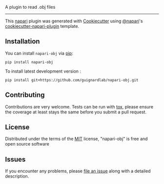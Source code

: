
<!-- [![License MIT](https://img.shields.io/pypi/l/napari-obj.svg?color=green)](https://github.com/guignardlab/napari-obj/raw/main/LICENSE)
[![PyPI](https://img.shields.io/pypi/v/napari-obj.svg?color=green)](https://pypi.org/project/napari-obj)
[![Python Version](https://img.shields.io/pypi/pyversions/napari-obj.svg?color=green)](https://python.org)
[![tests](https://github.com/guignardlab/napari-obj/workflows/tests/badge.svg)](https://github.com/guignardlab/napari-obj/actions)
[![codecov](https://codecov.io/gh/guignardlab/napari-obj/branch/main/graph/badge.svg)](https://codecov.io/gh/guignardlab/napari-obj)
[![napari hub](https://img.shields.io/endpoint?url=https://api.napari-hub.org/shields/napari-obj)](https://napari-hub.org/plugins/napari-obj) -->

A plugin to read .obj files

----------------------------------

This [napari] plugin was generated with [Cookiecutter] using [@napari]'s [cookiecutter-napari-plugin] template.

<!--
Don't miss the full getting started guide to set up your new package:
https://github.com/napari/cookiecutter-napari-plugin#getting-started

and review the napari docs for plugin developers:
https://napari.org/stable/plugins/index.html
-->

## Installation

You can install `napari-obj` via [pip]:

    pip install napari-obj

To install latest development version :

    pip install git+https://github.com/guignardlab/napari-obj.git

## Contributing

Contributions are very welcome. Tests can be run with [tox], please ensure
the coverage at least stays the same before you submit a pull request.

## License

Distributed under the terms of the [MIT] license,
"napari-obj" is free and open source software

## Issues

If you encounter any problems, please [file an issue] along with a detailed description.

[napari]: https://github.com/napari/napari
[Cookiecutter]: https://github.com/audreyr/cookiecutter
[@napari]: https://github.com/napari
[MIT]: http://opensource.org/licenses/MIT
[BSD-3]: http://opensource.org/licenses/BSD-3-Clause
[GNU GPL v3.0]: http://www.gnu.org/licenses/gpl-3.0.txt
[GNU LGPL v3.0]: http://www.gnu.org/licenses/lgpl-3.0.txt
[Apache Software License 2.0]: http://www.apache.org/licenses/LICENSE-2.0
[Mozilla Public License 2.0]: https://www.mozilla.org/media/MPL/2.0/index.txt
[cookiecutter-napari-plugin]: https://github.com/napari/cookiecutter-napari-plugin

[file an issue]: https://github.com/guignardlab/napari-obj/issues

[napari]: https://github.com/napari/napari
[tox]: https://tox.readthedocs.io/en/latest/
[pip]: https://pypi.org/project/pip/
[PyPI]: https://pypi.org/
